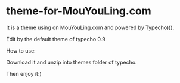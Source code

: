 # theme-for-MouYouLing.com
It is a theme using on <a herf="https://www.mouyouling.com">MouYouLing.com</a> and powered by <a herf="http://typecho.org/">Typecho)))</a>.


Edit by the default theme of typecho 0.9

How to use:


Download it and unzip into themes folder of typecho.

Then enjoy it:)

